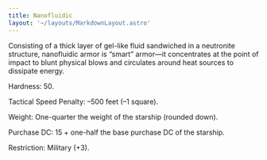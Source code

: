```yaml
---
title: Nanofluidic
layout: '~/layouts/MarkdownLayout.astro'
---
```

Consisting of a thick layer of gel-like fluid sandwiched in a neutronite
structure, nanofluidic armor is “smart” armor—it concentrates at the point of
impact to blunt physical blows and circulates around heat sources to dissipate
energy.

Hardness: 50.

Tactical Speed Penalty: –500 feet (–1 square).

Weight: One-quarter the weight of the starship (rounded down).

Purchase DC: 15 + one-half the base purchase DC of the starship.

Restriction: Military (+3).

